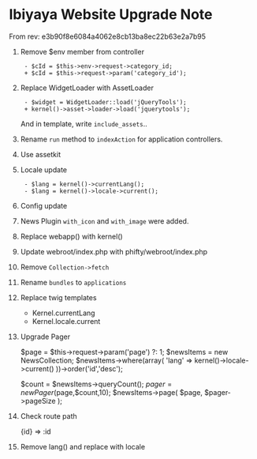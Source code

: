 Ibiyaya Website Upgrade Note
============================

From rev: e3b90f8e6084a4062e8cb13ba8ec22b63e2a7b95

1. Remove $env member from controller

        - $cId = $this->env->request->category_id;
        + $cId = $this->request->param('category_id');

2. Replace WidgetLoader with AssetLoader

        - $widget = WidgetLoader::load('jQueryTools');
        + kernel()->asset->loader->load('jquerytools');

   And in template, write `include_assets`..

3. Rename `run` method to `indexAction` for application
   controllers.

4. Use assetkit

5. Locale update

        - $lang = kernel()->currentLang();
        - $lang = kernel()->locale->current();

6. Config update

7. News Plugin
    `with_icon` and `with_image` were added.

8. Replace webapp() with kernel()

9. Update webroot/index.php with phifty/webroot/index.php

10. Remove `Collection->fetch`

11. Rename `bundles` to `applications`

12. Replace twig templates
    
    - Kernel.currentLang
    + Kernel.locale.current

13. Upgrade Pager

    $page = $this->request->param('page') ?: 1;
    $newsItems = new NewsCollection;
    $newsItems->where(array( 'lang' => kernel()->locale->current() ))->order('id','desc');

    $count = $newsItems->queryCount();
    $pager = new Pager($page,$count,10);
    $newsItems->page( $page, $pager->pageSize );

14. Check route path

    {id} => :id


15. Remove lang() and replace with locale
